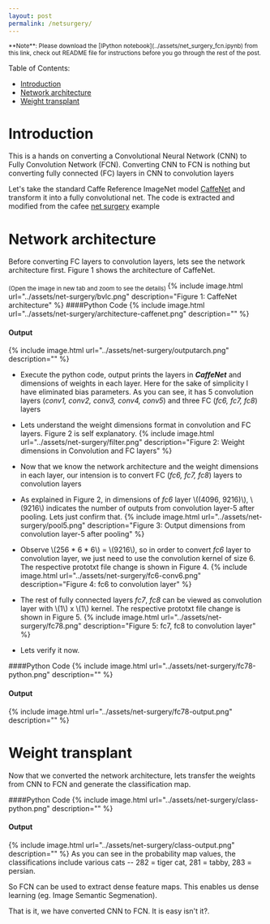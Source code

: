 ```yaml
---
layout: post
permalink: /netsurgery/
---
```


<sub>
**Note**: Please download the [IPython notebook](../assets/net_surgery_fcn.ipynb) from this link, check out README file for instructions before you go through the rest of the post.
</sub>

Table of Contents:


* [Introduction](#L1)
* [Network architecture](#L2)
* [Weight transplant](#L3)

<a name="L1"></a>
# Introduction

This is a hands on converting a Convolutional Neural Network (CNN) to Fully Convolution Network (FCN). Converting CNN to FCN is nothing but 
converting fully connected (FC) layers in CNN to convolution layers 

Let's take the standard Caffe Reference ImageNet model [CaffeNet](https://github.com/BVLC/caffe/tree/master/models/bvlc_reference_caffenet) and
transform it into a fully convolutional net. The code is extracted and modified from the cafee [net surgery](https://github.com/BVLC/caffe/blob/master/examples/net_surgery.ipynb) example

<a name="L2"></a>
# Network architecture
Before converting FC layers to convolution layers, lets see the network architecture first. 
Figure 1 shows the architecture of CaffeNet.

<sub> (Open the image in new tab and zoom to see the details) </sub>
{% include image.html url="../assets/net-surgery/bvlc.png" description="Figure 1: CaffeNet architecture" %}
####Python Code
{% include image.html url="../assets/net-surgery/architecture-caffenet.png" description="" %}
#### Output
{% include image.html url="../assets/net-surgery/outputarch.png" description="" %}

* Execute the python code, output prints the layers in **_CaffeNet_** and dimensions of weights in each
layer. Here for the sake of simplicity I have eliminated bias parameters. As you can see, it has 5 convolution 
layers (_conv1, conv2, conv3, conv4, conv5_) and three FC (_fc6, fc7, fc8_) layers

* Lets understand the weight dimensions format in convolution and FC layers. Figure 2 is self explanatory.
{% include image.html url="../assets/net-surgery/filter.png" description="Figure 2: Weight dimensions in Convolution and FC layers" %}

* Now that we know the network architecture and the weight dimensions in each layer, our intension is to convert FC (_fc6, fc7, fc8_) layers to convolution layers

* As explained in Figure 2, in dimensions of _fc6_ layer \\((4096, 9216)\\), \\(9216\\) indicates the number of outputs from convolution layer-5 after pooling. 
Lets just confirm that.
{% include image.html url="../assets/net-surgery/pool5.png" description="Figure 3: Output dimensions from convolution layer-5 after pooling" %}

* Observe \\(256 * 6 * 6\\) = \\(9216\\), so in order to convert _fc6_ layer to convolution layer, we just need to use the convolution kernel of size 6. 
The respective prototxt file change is shown in Figure 4.
{% include image.html url="../assets/net-surgery/fc6-conv6.png" description="Figure 4: fc6 to convolution layer" %}

* The rest of fully connected layers _fc7_, _fc8_ can be viewed as convolution layer with \\(1\\) x \\(1\\) kernel.
The respective prototxt file change is shown in Figure 5.
{% include image.html url="../assets/net-surgery/fc78.png" description="Figure 5: fc7, fc8 to convolution layer" %}

* Lets verify it now.

####Python Code
{% include image.html url="../assets/net-surgery/fc78-python.png" description="" %}
#### Output
{% include image.html url="../assets/net-surgery/fc78-output.png" description="" %}

<a name="L3"></a>
# Weight transplant
Now that we converted the network architecture, lets transfer the
weights from CNN to FCN and generate the classification map.

####Python Code
{% include image.html url="../assets/net-surgery/class-python.png" description="" %}
#### Output
{% include image.html url="../assets/net-surgery/class-output.png" description="" %}
As you can see in the probability map values, the classifications include various cats -- 282 = tiger cat, 281 = tabby, 283 = persian.

So FCN can be used to extract dense feature maps. This enables us dense
learning (eg. Image Semantic Segmenation).

That is it, we have converted CNN to FCN. It is easy isn't it?.
